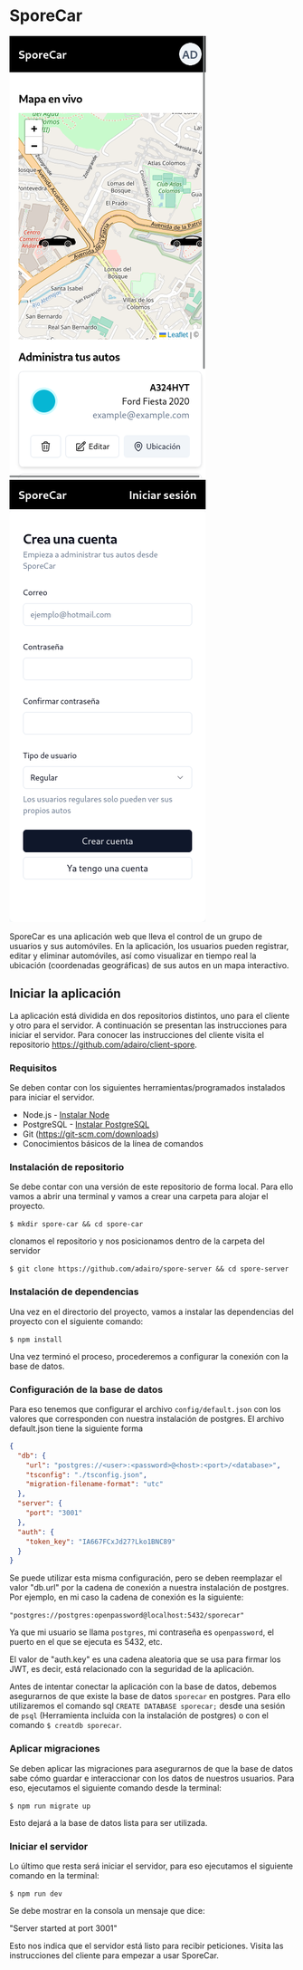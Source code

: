 # SporeCar

![Visualización del mapa](pics/map.png)
![Inicio de sesión](pics/signup.png)

SporeCar es una aplicación web que lleva el control de un grupo de usuarios y sus automóviles. En la aplicación, los usuarios pueden registrar, editar y eliminar automóviles, así como visualizar en tiempo real la ubicación (coordenadas geográficas) de sus autos en un mapa interactivo.

## Iniciar la aplicación

La aplicación está dividida en dos repositorios distintos, uno para el cliente y otro para el servidor. A continuación se presentan las instrucciones para iniciar el servidor. Para conocer las instrucciones del cliente visita el repositorio https://github.com/adairo/client-spore.

### Requisitos

Se deben contar con los siguientes herramientas/programados instalados para iniciar el servidor.

- Node.js - [Instalar Node](https://nodejs.org/en)
- PostgreSQL - [Instalar PostgreSQL](https://www.postgresql.org/download/)
- Git (https://git-scm.com/downloads)
- Conocimientos básicos de la línea de comandos

### Instalación de repositorio

Se debe contar con una versión de este repositorio de forma local. Para ello vamos a abrir una terminal y vamos a crear una carpeta para alojar el proyecto.

`$ mkdir spore-car && cd spore-car`

clonamos el repositorio y nos posicionamos dentro de la carpeta del servidor

`$ git clone https://github.com/adairo/spore-server && cd spore-server`

### Instalación de dependencias

Una vez en el directorio del proyecto, vamos a instalar las dependencias del proyecto con el siguiente comando:

`$ npm install`

Una vez terminó el proceso, procederemos a configurar la conexión con la base de datos. 

### Configuración de la base de datos

Para eso tenemos que configurar el archivo `config/default.json` con los valores que corresponden con nuestra instalación de postgres. El archivo default.json tiene la siguiente forma

```json
{
  "db": {
    "url": "postgres://<user>:<password>@<host>:<port>/<database>",
    "tsconfig": "./tsconfig.json",
    "migration-filename-format": "utc"
  },
  "server": {
    "port": "3001"
  },
  "auth": {
    "token_key": "IA667FCxJd27?Lko1BNC89"
  }
}
```

Se puede utilizar esta misma configuración, pero se deben reemplazar el valor "db.url" por la cadena de conexión a nuestra instalación de postgres. Por ejemplo, en mi caso la cadena de conexión es la siguiente:

`"postgres://postgres:openpassword@localhost:5432/sporecar"`

Ya que mi usuario se llama `postgres`, mi contraseña es `openpassword`, el puerto en el que se ejecuta es 5432, etc.

El valor de "auth.key" es una cadena aleatoria que se usa para firmar los JWT, es decir, está relacionado con la seguridad de la aplicación. 

Antes de intentar conectar la aplicación con la base de datos, debemos asegurarnos de que existe la base de datos `sporecar` en postgres. Para ello utilizaremos el comando sql `CREATE DATABASE sporecar;` desde una sesión de `psql` (Herramienta incluida con la instalación de postgres) o con el comando `$ creatdb sporecar`.

### Aplicar migraciones

Se deben aplicar las migraciones para asegurarnos de que la base de datos sabe cómo guardar e interaccionar con los datos de nuestros usuarios. Para eso, ejecutamos el siguiente comando desde la terminal:

`$ npm run migrate up`

Esto dejará a la base de datos lista para ser utilizada.

### Iniciar el servidor

Lo último que resta será iniciar el servidor, para eso ejecutamos el siguiente comando en la terminal:

`$ npm run dev`

Se debe mostrar en la consola un mensaje que dice:

"Server started at port 3001"

Esto nos indica que el servidor está listo para recibir peticiones. Visita las instrucciones del cliente para empezar a usar SporeCar.
